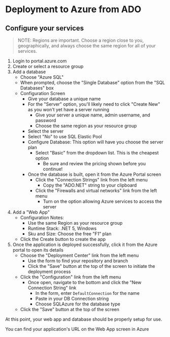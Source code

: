 # Deployment to Azure from ADO

## Configure your services

> NOTE: Regions are important. Choose a region close to you, geographically, and always choose the same region for all of your services.

1. Login to portal.azure.com
1. Create or select a resource group
1. Add a database
   - Choose "Azure SQL"
   - When prompted, choose the "Single Database" option from the "SQL Databases" box
   - Configuration Screen
     - Give your database a unique name
     - For the "Server" option, you'll likely need to click "Create New" as you won't yet have a server running
       - Give your server a unique name, admin username, and password
       - Choose the same region as your resource group
     - Select the server
     - Select "No" to use SQL Elastic Pool
     - Configure Database: This option will have you choose the server plan
       - Select "Basic" from the dropdown list. This is the cheapest option
         - Be sure and review the pricing shown before you continue!
     - Once the database is built, open it from the Azure Portal screen
       - Click the "Connection Strings" link from the left menu
         - Copy the "ADO.NET" string to your clipboard
       - Click the "Firewalls and virtual networks" link from the left menu
         - Turn on the option allowing Azure services to access the server
1. Add a "Web App"
   - Configuration Notes:
     - Use the same Region as your resource group
     - Runtime Stack: .NET 5, Windows
     - Sku and Size: Choose the free "F1" plan
   - Click the Create button to create the app
1. Once the application is deployed successfully, click it from the Azure portal to open its details
   - Choose the "Deployment Center" link from the left menu
     - Use the form to find your repository and branch
     - Click the "Save" button at the top of the screen to initiate the deployment process
   - Click the "Configuration" link from the left menu
     - Once open, navigate to the bottom and click the "New Connection String" link
       - In the form, enter `DefaultConnection` for the name
       - Paste in your DB Connection string
       - Choose SQLAzure for the database type
   - Click the "Save" button at the top of the screen

At this point, your web app and database should be properly setup for use.

You can find your application's URL on the Web App screen in Azure
